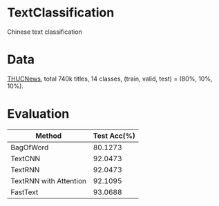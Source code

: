 # TextClassification
Chinese text classification

# Data
[THUCNews](http://thuctc.thunlp.org/), total 740k titles, 14 classes, (train, valid, test) = (80%, 10%, 10%).

# Evaluation
|Method|Test Acc(%)|
|--|--|
|BagOfWord|80.1273|
|TextCNN|92.0473|
|TextRNN|92.0473|
|TextRNN with Attention|92.1095|
|FastText|93.0688|
